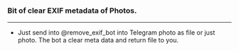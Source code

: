 ### Bit of clear EXIF metadata of Photos.
----------
- Just send into @remove_exif_bot into Telegram photo as file or just photo. The bot a clear meta data and return file to you.
